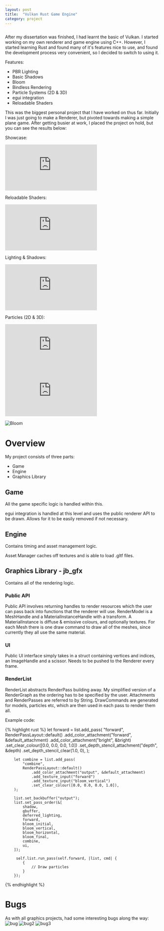 ```yaml
---
layout: post
title:  "Vulkan Rust Game Engine"
category: project
---
```


<img class="heading_image" src="/assets/images/vulkan/rustengine.png" alt=""/>

After my dissertation was finished, I had learnt the basic of Vulkan. I started working on my own renderer and game engine using C++. 
However, I started learning Rust and found many of it's features nice to use, and found the development process very convenient, so I 
decided to switch to using it.

Features:
- PBR Lighting
- Basic Shadows
- Bloom
- Bindless Rendering
- Particle Systems (2D & 3D)
- egui integration
- Reloadable Shaders

This was the biggest personal project that I have worked on thus far. Initially I was just going to make a Renderer, but pivoted towards making a simple plane game. After getting busier at work, I placed the project on hold, but you can see the results below:

Showcase:
<iframe class="large" src="https://www.youtube.com/embed/YvuSozLz2Ls?si=wz043gpAYrZJz-1z" title="YouTube video player" frameborder="0" allow="accelerometer; autoplay; clipboard-write; encrypted-media; gyroscope; picture-in-picture; web-share" referrerpolicy="strict-origin-when-cross-origin" allowfullscreen></iframe>

Reloadable Shaders:
<iframe class="large" src="https://www.youtube.com/embed/8ndSdJrnvRk?si=tIP7pyJXoFUndc0L" title="YouTube video player" frameborder="0" allow="accelerometer; autoplay; clipboard-write; encrypted-media; gyroscope; picture-in-picture; web-share" referrerpolicy="strict-origin-when-cross-origin" allowfullscreen></iframe>

Lighting & Shadows:
<iframe class="large"src="https://www.youtube.com/embed/RwFS4GX6STQ?si=5j57xjiMvAMQiHTk" title="YouTube video player" frameborder="0" allow="accelerometer; autoplay; clipboard-write; encrypted-media; gyroscope; picture-in-picture; web-share" referrerpolicy="strict-origin-when-cross-origin" allowfullscreen></iframe>

Particles (2D & 3D):
<iframe class="small" src="https://www.youtube.com/embed/d0zJSWPXQaQ?si=_QS3zfPNxDQ3HX7y" title="YouTube video player" frameborder="0" allow="accelerometer; autoplay; clipboard-write; encrypted-media; gyroscope; picture-in-picture; web-share" referrerpolicy="strict-origin-when-cross-origin" allowfullscreen></iframe>
<iframe class="small" src="https://www.youtube.com/embed/IzAv00Y4xRo?si=K3shU0qNRLg70OhN" title="YouTube video player" frameborder="0" allow="accelerometer; autoplay; clipboard-write; encrypted-media; gyroscope; picture-in-picture; web-share" referrerpolicy="strict-origin-when-cross-origin" allowfullscreen></iframe>

![Bloom](/assets/images/vulkan/bloom.png)

# Overview

My project consists of three parts:
- Game
- Engine
- Graphics Library

## Game
All the game specific logic is handled within this.

egui integration is handled at this level and uses the public renderer API to be drawn. Allows for it to be easily removed if not necessary.

## Engine
Contains timing and asset management logic. 

Asset Manager caches off textures and is able to load .gltf files.

## Graphics Library - jb_gfx
Contains all of the rendering logic. 

### Public API
Public API involves returning handles to render resources which the user can pass back into functions that the renderer will use. 
RenderModel is a MeshHandle and a MaterialInstanceHandle with a transform.
A MaterialInstance is diffuse & emissive colours, and optionally textures.
For each Mesh there is one draw command to draw all of the meshes, since currently they all use the same material.

### UI
Public UI interface simply takes in a struct containing vertices and indices, an ImageHandle and a scissor. Needs to be pushed to the Renderer every frame.

### RenderList
RenderList abstracts RenderPass building away. My simplified version of a RenderGraph as the ordering has to be specified by the user.
Attachments and RenderPasses are referred to by String.
DrawCommands are generated for models, particles etc, which are then used in each pass to render them all.

Example code:

{% highlight rust %}
        let forward = list.add_pass(
            "forward",
            RenderPassLayout::default()
                .add_color_attachment("forward", &default_attachment)
                .add_color_attachment("bright", &bright)
                .set_clear_colour([0.0, 0.0, 0.0, 1.0])
                .set_depth_stencil_attachment("depth", &depth)
                .set_depth_stencil_clear(1.0, 0),
        );

        let combine = list.add_pass(
            "combine",
            RenderPassLayout::default()
                .add_color_attachment("output", &default_attachment)
                .add_texture_input("forward")
                .add_texture_input("bloom_vertical")
                .set_clear_colour([0.0, 0.0, 0.0, 1.0]),
        );

        list.set_backbuffer("output");
        list.set_pass_order(&[
            shadow,
            gbuffer,
            deferred_lighting,
            forward,
            bloom_initial,
            bloom_vertical,
            bloom_horizontal,
            bloom_final,
            combine,
            ui,
        ]);

         self.list.run_pass(self.forward, |list, cmd| {
            {
                // Draw particles
            }
        });
{% endhighlight %}

# Bugs
As with all graphics projects, had some interesting bugs along the way:
![bug](/assets/images/vulkan/bug.png)
![bug2](/assets/images/vulkan/bug2.png)
![bug3](/assets/images/vulkan/bug3.png)